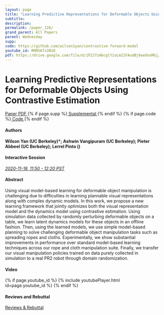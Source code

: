 ```yaml
---
layout: page
title: "Learning Predictive Representations for Deformable Objects Using Contrastive Estimation"
subtitle: 
description:
permalink: /paper_126/
grand_parent: All Papers
parent: Wednesday
supp: 
code: https://github.com/wilson1yan/contrastive-forward-model
youtube_id: RM856fs2B18
pdf: https://drive.google.com/file/d/1P2J7zA6cglYivLm21FAudBj9aeOonMGj/view
---
```


# Learning Predictive Representations for Deformable Objects Using Contrastive Estimation

<a href="https://drive.google.com/file/d/1P2J7zA6cglYivLm21FAudBj9aeOonMGj/view" target="_blank" rel="noopener noreferrer" class="btn btn-blue"><i class="fa fa-file-text-o" aria-hidden="true"></i> Paper PDF </a> {% if page.supp %}<a href="" target="_blank" rel="noopener noreferrer" class="btn btn-green"><i class="fa fa-file-text-o" aria-hidden="true"></i> Supplemental </a>{% endif %} {% if page.code %}<a href="https://github.com/wilson1yan/contrastive-forward-model" target="_blank" rel="noopener noreferrer" class="btn"><i class="fa fa-github" aria-hidden="true"></i> Code </a>{% endif %} 

#### Authors
**Wilson Yan (UC Berkeley)*; Ashwin Vangipuram (UC Berkeley); Pieter Abbeel (UC Berkeley); Lerrel Pinto ()**

#### Interactive Session
<a href="https://pheedloop.com/corl2020/virtual/?page=sessions&section=SESNKVK9FKOCRJVOY" target="_blank" rel="noopener noreferrer"><em>2020-11-18, 11:50 - 12:20 PST </em></a>

#### Abstract
Using visual model-based learning for deformable object manipulation is challenging due to difficulties in learning plannable visual representations along with complex dynamic models. In this work, we propose a new learning framework that jointly optimizes both the visual representation model and the dynamics model using contrastive estimation. Using simulation data collected by randomly perturbing deformable objects on a table, we learn latent dynamics models for these objects in an offline fashion. Then, using the learned models, we use simple model-based planning to solve challenging deformable object manipulation tasks such as spreading ropes and cloths. Experimentally, we show substantial improvements in performance over standard model-based learning techniques across our rope and cloth manipulation suite. Finally, we transfer our visual manipulation policies trained on data purely collected in simulation to a real PR2 robot through domain randomization.

#### Video
{% if page.youtube_id %}
{% include youtubePlayer.html id=page.youtube_id %}
{% endif %}

#### Reviews and Rebuttal
<a href="https://drive.google.com/file/d/1IRDNpfRdsu3tIOLDIQIOiNL7EWSO-2om/view" target="_blank" rel="noopener noreferrer" class="btn btn-purple"><i class="fa fa-pencil-square-o" aria-hidden="true"></i> Reviews & Rebuttal </a>

